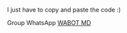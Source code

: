 I just have to copy and paste the code :)

Group WhatsApp
[WABOT MD](https://chat.whatsapp.com/DqMkDGKZryi0X5x9MFIrwl)